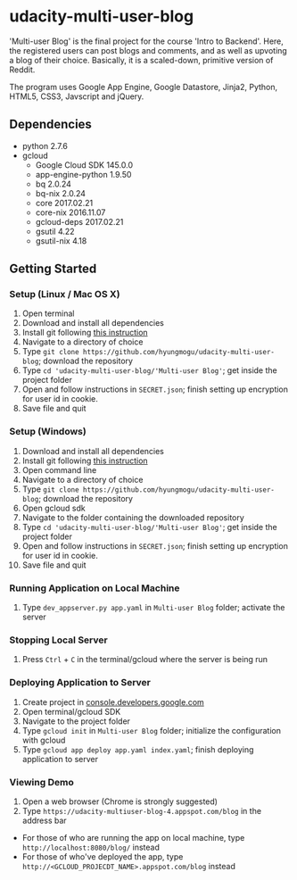 # udacity-multi-user-blog

'Multi-user Blog' is the final project for the course 'Intro to Backend'. Here, the registered users can post blogs and comments, and as well as upvoting a blog of their choice. Basically, it is a scaled-down, primitive version of Reddit.

The program uses Google App Engine, Google Datastore, Jinja2, Python, HTML5, CSS3, Javscript and jQuery. 

## Dependencies

- python 2.7.6
- gcloud
  - Google Cloud SDK 145.0.0
  - app-engine-python 1.9.50
  - bq 2.0.24
  - bq-nix 2.0.24
  - core 2017.02.21
  - core-nix 2016.11.07
  - gcloud-deps 2017.02.21
  - gsutil 4.22
  - gsutil-nix 4.18

## Getting Started

### Setup (Linux / Mac OS X)
1. Open terminal
2. Download and install all dependencies
3. Install git following [this instruction](https://www.atlassian.com/git/tutorials/install-git)
4. Navigate to a directory of choice
5. Type `git clone https://github.com/hyungmogu/udacity-multi-user-blog`; download the repository
6. Type `cd 'udacity-multi-user-blog/'Multi-user Blog'`; get inside the project folder 
7. Open and follow instructions in `SECRET.json`; finish setting up encryption for user id in cookie.
8. Save file and quit

### Setup (Windows)
1. Download and install all dependencies
2. Install git following [this instruction](https://www.atlassian.com/git/tutorials/install-git) 
3. Open command line
4. Navigate to a directory of choice
5. Type `git clone https://github.com/hyungmogu/udacity-multi-user-blog`; download the repository
6. Open gcloud sdk
7. Navigate to the folder containing the downloaded repository
6. Type `cd 'udacity-multi-user-blog/'Multi-user Blog'`; get inside the project folder
7. Open and follow instructions in `SECRET.json`; finish setting up encryption for user id in cookie.
8. Save file and quit

### Running Application on Local Machine
1. Type `dev_appserver.py app.yaml` in `Multi-user Blog` folder; activate the server

### Stopping Local Server
1. Press `Ctrl` + `C` in the terminal/gcloud where the server is being run

### Deploying Application to Server
1. Create project in [console.developers.google.com](https://console.developers.google.com/)
2. Open terminal/gcloud SDK
3. Navigate to the project folder
2. Type `gcloud init` in `Multi-user Blog` folder; initialize the configuration with gcloud
4. Type `gcloud app deploy app.yaml index.yaml`; finish deploying application to server

### Viewing Demo
1. Open a web browser (Chrome is strongly suggested)
2. Type `https://udacity-multiuser-blog-4.appspot.com/blog` in the address bar
  - For those of who are running the app on local machine, type `http://localhost:8080/blog/` instead
  - For those of who've deployed the app, type `http://<GCLOUD_PROJECDT_NAME>.appspot.com/blog` instead





